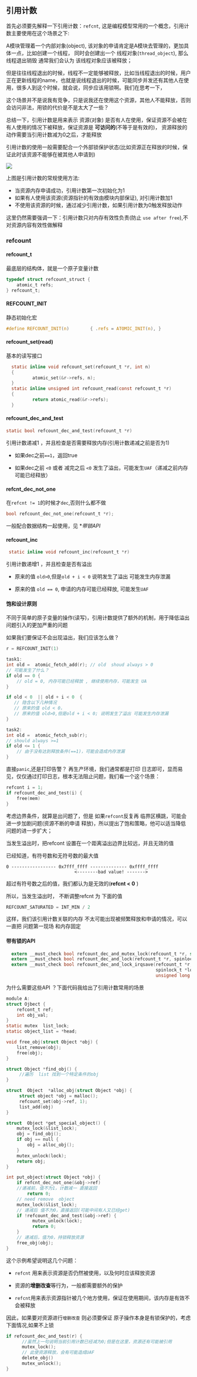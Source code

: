 ## 引用计数

首先必须要先解释一下引用计数：`refcnt`, 这是编程模型常用的一个概念，引用计数主要使用在这个场景之下:

A模块管理着一个内部对象(object), 该对象的申请肯定是A模块去管理的，更加具体一点，比如创建一个线程，
同时会创建出一个 线程对象(`thread_object`), 那么 线程退出销毁 通常我们会认为 该线程对象应该被释放；

但是往往线程退出的时候，线程不一定能够被释放，比如当线程退出的时候，用户正在更新线程的name，也就是说线程退出的时候，可能同步并发还有其他人在使用，很多人到这个时候，就会说，同步应该用锁啊。我们在思考一下，

这个场景并不是说我有竞争，只是说我还在使用这个资源，其他人不能释放，否则会访问非法，用锁的代价是不是太大了一些？

总结一下，引用计数是用来表示 资源(对象) 是否有人在使用，保证资源不会被在有人使用的情况下被释放，保证资源是 **可访问的**(不等于是有效的)， 资源释放的动作需要当引用计数减为0之后，才能释放

引用计数的使用一般需要配合一个外部锁保护状态(比如资源正在释放的时候，保证此时该资源不能够在被其他人申请到)

![](image/refcnt-1.png)

上图是引用计数的常规使用方法:

- 当资源内存申请成功，引用计数第一次初始化为1
- 如果有人使用该资源(资源指针的有效由模块内部保证), 对引用计数加1
- 不使用该资源的时候，通过减少引用计数，如果引用计数为0触发释放动作

这里仍然需要强调一下：引用计数只对内存有效性负责(防止 `use after free`),不对资源内容有效性做解释

### refcount

#### refcount_t

最底层的结构体，就是一个原子变量计数

```c
typedef struct refcount_struct {
    atomic_t refs;       
} refcount_t; 
```

#### REFCOUNT_INIT

静态初始化宏

```c
#define REFCOUNT_INIT(n)        { .refs = ATOMIC_INIT(n), }
```

#### refcount_set(read)

基本的读写接口

```c
  static inline void refcount_set(refcount_t *r, int n)
  {
          atomic_set(&r->refs, n);
  }
  static inline unsigned int refcount_read(const refcount_t *r)
  {
          return atomic_read(&r->refs);
  }
```

#### refcount_dec_and_test

```c
static bool refcount_dec_and_test(refcount_t *r)
```

引用计数递减1 ，并且检查是否需要释放内存(引用计数递减之前是否为1) 

- 如果dec之前`==1`，返回true

- 如果dec之前 `<0` 或者 减完之后 `<0` 发生了溢出，可能发生`UAF`（递减之前内存可能已经释放）

#### refcnt_dec_not_one

在`refcnt != 1`的时候才`dec`,否则什么都不做

```c
bool refcount_dec_not_one(refcount_t *r);
```

一般配合数据结构一起使用，见 **带锁API*

#### refcount_inc

```c
 static inline void refcount_inc(refcount_t *r)
```

引用计数递增1 ，并且检查是否有溢出

- 原来的值 `old>0`,但是`old + i < 0`  说明发生了溢出 可能发生内存泄漏

- 原来的值 `old == 0`, 申请的内存可能已经释放, 可能发生`UAF`

#### 饱和设计原则

 不同于简单的原子变量的操作(读写)，引用计数提供了额外的机制，用于降低溢出问题引入的更加严重的问题

如果我们要保证不会出现溢出，我们应该怎么做？

```c
r = REFCOUNT_INIT(1)

task1: 
int old =  atomic_fetch_add(r); // old  shoud always > 0
// 可能发生了什么？
if old == 0 {
    // old = 0, 内存可能已经释放 , 继续使用内存，可能发生 UA
}

if old < 0  || old + i < 0  {
   // 隐含以下几种情况 
   // 原来的值 old < 0，
   // 原来的值 old>0,但是old + i < 0; 说明发生了溢出 可能发生内存泄漏
}

task2:
int old =  atomic_fetch_sub(r);
// should always >=1
if old <= 1 {
    // 由于没有达到释放条件(==1)，可能会造成内存泄漏 
}
```

直接`panic`,还是打印告警？ 再生产环境，我们通常都是打印 日志即可，显而易见，仅仅通过打印日志，根本无法阻止问题，我们看一个这个场景： 

```c
refcont i = 1;
if refcount_dec_and_test(i) {
    free(mem)
}
```

考虑边界条件，就算是出问题了，但是 如果`refcont`反复再 临界区横跳，可能会进一步加剧问题(资源不断的申请 释放)，所以提出了饱和策略，他可以适当降低问题的进一步扩大；

当发生溢出时，把refcont 设置在一个距离溢出边界比较远，并且无效的值

已经知道，有符号数和无符号数的最大值

```
0 ----------------- 0x7fff_ffff -------------- 0xffff_ffff
                          <--------bad value! ------->
```

超过有符号数之后的值，我们都认为是无效的(**refcnt < 0** )

所以，当发生溢出时， 不断调整refcnt 为 下面的值

```c
REFCOUNT_SATURATED = INT_MIN / 2
```

这样，我们该引用计数关联的内存 不太可能出现被频繁释放和申请的情况，可以一直把 问题第一现场 和内存固定

#### 带有锁的API

```c
  extern __must_check bool refcount_dec_and_mutex_lock(refcount_t *r, struct mutex *lock) __cond_acquires(lock);
  extern __must_check bool refcount_dec_and_lock(refcount_t *r, spinlock_t *lock) __cond_acquires(lock);
  extern __must_check bool refcount_dec_and_lock_irqsave(refcount_t *r,
                                                         spinlock_t *lock,
                                                         unsigned long *flags) __cond_acquires(lock);
```

为什么需要这些API ？下面代码我给出了引用计数常用的场景

```c
module A:
struct Ojbect {
    refcont_t ref;
    int obj_val; 
}
static mutex  list_lock;
static object_list = *head;

void free_obj(struct Object *obj) {
    list_remove(obj);
    free(obj);
}

struct Object *find_obj() {
     //遍历  list 找到一个特定条件的obj
}

struct  Object  *alloc_obj(struct Object *obj) {
     struct object *obj = malloc();
     refcount_set(obj->ref, 1);
     list_add(obj)
}

struct  Object *get_special_object() {
    mutex_lock(&list_lock);
    obj = find_obj();
    if obj == null {
        obj = alloc_obj();
    }
    mutex_unlock(lock);
    return obj;
}

int put_object(struct Object *obj) {
    if refcnt_dec_not_one(&obj->ref) 
    //递减前，值不为1，计数减一 直接返回
        return 0;
    // need remove  object
    mutex_lock(&list_lock);
    // 递减后 值不为0，直接返回(可能中间有人又已经get)
    if !refcount_dec_and_test(&obj->ref) {
          mutex_unlock(lock);
          return 0;
    }
    // 递减后，值为0，持锁释放资源 
    free_obj(obj);
}
```

这个示例希望说明这几个问题： 

- `refcnt` 用来表示资源是否仍然被使用，以及何时应该释放资源

- 资源的**增删改查**等行为，一般都需要额外的保护

- `refcnt`用来表示资源指针被几个地方使用，保证在使用期间，该内存是有效不会被释放

因此，如果要对资源进行`增删改查` 则必须要保证 原子操作本身是有锁保护的，考虑下面情况,如果不上锁

```c
if refcount_dec_and_test(r) {
      //虽然上一句说明当前引用计数已经减为0;但是在这里，资源还有可能被引用
      mutex_lock();
      // 此使资源释放，会有可能造成UAF
      delete_obj()
      mutex_unlock();
}
```

